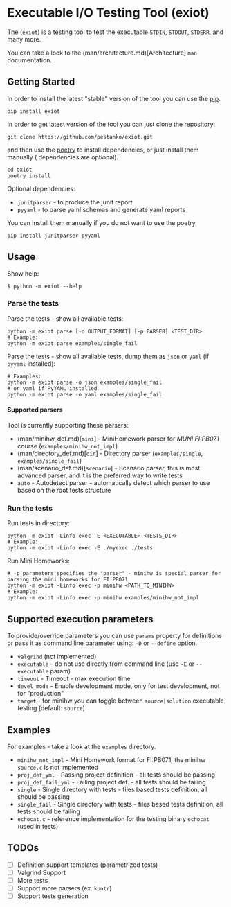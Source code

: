 # Executable I/O Testing Tool (exiot)

The (`exiot`) is a testing tool to test the executable `STDIN`, `STDOUT`, `STDERR`, and many more.

You can take a look to the (man/architecture.md)[Architecture] `man` documentation.

## Getting Started

In order to install the latest "stable" version of the tool you can use
the [pip](https://packaging.python.org/tutorials/installing-packages/).

```shell
pip install exiot
```

In order to get latest version of the tool you can just clone the repository:

```shell
git clone https://github.com/pestanko/exiot.git
```

and then use the [poetry](https://python-poetry.org/docs/) to install dependencies, or just install them manually (
dependencies are optional).

```shell
cd exiot
poetry install
```

Optional dependencies:

- ``junitparser`` - to produce the junit report
- ``pyyaml`` - to parse yaml schemas and generate yaml reports

You can install them manually if you do not want to use the poetry

```shell
pip install junitparser pyyaml
```

## Usage

Show help:

```shell
$ python -m exiot --help
```

### Parse the tests

Parse the tests - show all available tests:

```shell
python -m exiot parse [-o OUTPUT_FORMAT] [-p PARSER] <TEST_DIR>
# Example:
python -m exiot parse examples/single_fail
```

Parse the tests - show all available tests, dump them as `json` or `yaml` (if `pyyaml` installed):

```shell
# Examples:
python -m exiot parse -o json examples/single_fail
# or yaml if PyYAML installed
python -m exiot parse -o yaml examples/single_fail
```

#### Supported parsers

Tool is currently supporting these parsers:

- (man/minihw_def.md)[``mini``] - MiniHomework parser for _MUNI FI:PB071_ course (`examples/minihw_not_impl`)
- (man/directory_def.md)[``dir``] - Directory parser (`examples/single`, `examples/single_fail`)
- (man/scenario_def.md)[``scenario``] - Scenario parser, this is most advanced parser, and it is the preferred way to
  write tests
- ``auto`` - Autodetect parser - automatically detect which parser to use based on the root tests structure

### Run the tests

Run tests in directory:

```shell
python -m exiot -Linfo exec -E <EXECUTABLE> <TESTS_DIR>
# Example:
python -m exiot -Linfo exec -E ./myexec ./tests
```

Run Mini Homeworks:

```shell
# -p parameters specifies the "parser" - minihw is special parser for parsing the mini homeworks for FI:PB071
python -m exiot -Linfo exec -p minihw <PATH_TO_MINIHW>
# Example:
python -m exiot -Linfo exec -p minihw examples/minihw_not_impl
```

## Supported execution parameters

To provide/override parameters you can use ``params`` property for definitions or pass it as command line parameter
using: `-D` or `--define` option.

- `valgrind` (not implemented)
- `executable` - do not use directly from command line (use `-E` or `--executable` param)
- `timeout` - Timeout - max execution time
- `devel_mode` - Enable development mode, only for test development, not for "production"
- `target` - for minihw you can toggle between `source|solution` executable testing (default: `source`)

## Examples

For examples - take a look at the ``examples`` directory.

- ``minihw_not_impl`` - Mini Homework format for FI:PB071, the minihw `source.c` is not implemented
- ``proj_def_yml`` - Passing project definition - all tests should be passing
- ``proj_def_fail_yml`` - Failing project def. - all tests should be failing
- ``single`` - Single directory with tests - files based tests definition, all should be passing
- ``single_fail`` - Single directory with tests - files based tests definition, all tests should be failing
- ``echocat.c`` - reference implementation for the testing binary `echocat` (used in tests)

## TODOs

- [ ] Definition support templates (parametrized tests)
- [ ] Valgrind Support
- [ ] More tests
- [ ] Support more parsers (ex. `kontr`)
- [ ] Support tests generation
